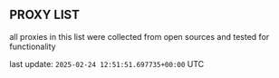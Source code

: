## PROXY LIST

all proxies in this list were collected from open sources and tested for functionality

last update: `2025-02-24 12:51:51.697735+00:00` UTC